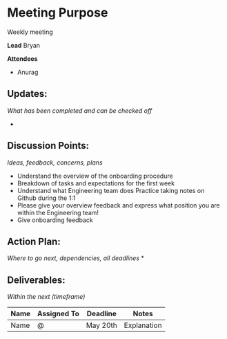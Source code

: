 # Meeting Purpose
Weekly meeting

**Lead**
Bryan

**Attendees**
* Anurag

## Updates:
*What has been completed and can be checked off*

* 

## Discussion Points:
*Ideas, feedback, concerns, plans*
* Understand the overview of the onboarding procedure
* Breakdown of tasks and expectations for the first week
* Understand what Engineering team does
Practice taking notes on Github during the 1:1
* Please give your overview feedback and express what position you are within the Engineering team!
* Give onboarding feedback

## Action Plan:
*Where to go next, dependencies, all deadlines*
* 

## Deliverables:
*Within the next (timeframe)*

Name  | Assigned To | Deadline | Notes
------|-------------|----------|------
Name | @ | May 20th | Explanation
